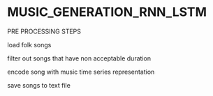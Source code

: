 # MUSIC_GENERATION_RNN_LSTM

  PRE PROCESSING STEPS
  
load folk songs

filter out songs that have non acceptable duration

encode song with music time series representation

save songs to text file

